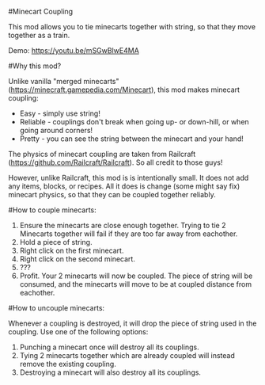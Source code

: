 #Minecart Coupling

This mod allows you to tie minecarts together with string, so that they move together as a train.

Demo: https://youtu.be/mSGwBlwE4MA

#Why this mod?

Unlike vanilla "merged minecarts" (https://minecraft.gamepedia.com/Minecart), this mod makes minecart coupling:

- Easy - simply use string!
- Reliable - couplings don't break when going up- or down-hill, or when going around corners!
- Pretty - you can see the string between the minecart and your hand!


The physics of minecart coupling are taken from Railcraft (https://github.com/Railcraft/Railcraft). So all credit to those guys!

However, unlike Railcraft, this mod is is intentionally small. It does not add any items, blocks, or recipes.
All it does is change (some might say fix) minecart physics, so that they can be coupled together reliably.

#How to couple minecarts:

1. Ensure the minecarts are close enough together. Trying to tie 2 Minecarts together will fail if they are too far away from eachother.
2. Hold a piece of string.
3. Right click on the first minecart.
4. Right click on the second minecart.
5. ???
6. Profit. Your 2 minecarts will now be coupled. The piece of string will be consumed, and the minecarts will move to be at coupled distance from eachother.

#How to uncouple minecarts:

Whenever a coupling is destroyed, it will drop the piece of string used in the coupling. Use one of the following options:

1. Punching a minecart once will destroy all its couplings.
2. Tying 2 minecarts together which are already coupled will instead remove the existing coupling.
3. Destroying a minecart will also destroy all its couplings.
